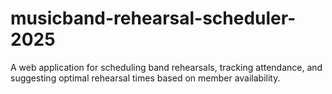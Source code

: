 # musicband-rehearsal-scheduler-2025
A web application for scheduling band rehearsals, tracking attendance, and suggesting optimal rehearsal times based on member availability.
